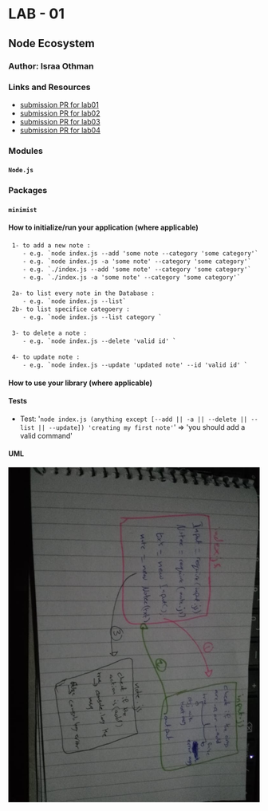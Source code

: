 # LAB - 01
## Node Ecosystem
### Author: Israa Othman
### Links and Resources

- [submission PR for lab01](https://github.com/401-advanced-javascript-israaOthman/notes/pull/2)
- [submission PR for lab02](https://github.com/401-advanced-javascript-israaOthman/notes/pull/5)
- [submission PR for lab03](https://github.com/401-advanced-javascript-israaOthman/notes/pull/6)
- [submission PR for lab04](https://github.com/401-advanced-javascript-israaOthman/notes/pull/10)




### Modules
#### `Node.js`
### Packages
#### `minimist`
#### How to initialize/run your application (where applicable)

``` 
 1- to add a new note :
    - e.g. `node index.js --add 'some note --category 'some category'`
    - e.g. `node index.js -a 'some note' --category 'some category'`
    - e.g. `./index.js --add 'some note' --category 'some category'`
    - e.g. `./index.js -a 'some note' --category 'some category'`
 
 2a- to list every note in the Database :
    - e.g. `node index.js --list`
 2b- to list specifice categoery :
    - e.g. `node index.js --list category `

 3- to delete a note :
    - e.g. `node index.js --delete 'valid id' `

 4- to update note :
    - e.g. `node index.js --update 'updated note' --id 'valid id' `

```





#### How to use your library (where applicable)
#### Tests
- Test: '`node index.js (anything except [--add || -a || --delete || --list || --update]) 'creating my first note'`' => 'you should add a valid command'
#### UML
![UML Diagram](./UML-imgs/class-01.jpg)